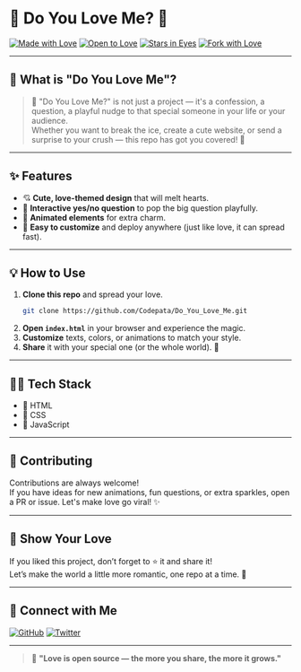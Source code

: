 # 💖 Do You Love Me? 💌

[![Made with Love](https://img.shields.io/badge/Made%20with-%E2%9D%A4-red?style=for-the-badge)](https://github.com/Codepata/Do_You_Love_Me)
[![Open to Love](https://img.shields.io/badge/Open%20to-Love-ff69b4?style=for-the-badge)](https://github.com/Codepata/Do_You_Love_Me)
[![Stars in Eyes](https://img.shields.io/github/stars/Codepata/Do_You_Love_Me?color=ff69b4&style=for-the-badge)](https://github.com/Codepata/Do_You_Love_Me/stargazers)
[![Fork with Love](https://img.shields.io/github/forks/Codepata/Do_You_Love_Me?color=ff69b4&style=for-the-badge)](https://github.com/Codepata/Do_You_Love_Me/fork)

---

## 🌹 What is "Do You Love Me"? 

> 💬 "Do You Love Me?" is not just a project — it's a confession, a question, a playful nudge to that special someone in your life or your audience.  
> Whether you want to break the ice, create a cute website, or send a surprise to your crush — this repo has got you covered! 💌

---

## ✨ Features

- 💘 **Cute, love-themed design** that will melt hearts.
- 💌 **Interactive yes/no question** to pop the big question playfully.
- 💝 **Animated elements** for extra charm.
- 🌟 **Easy to customize** and deploy anywhere (just like love, it can spread fast).

---

## 💡 How to Use

1. **Clone this repo** and spread your love.
    ```bash
    git clone https://github.com/Codepata/Do_You_Love_Me.git
    ```
2. **Open `index.html`** in your browser and experience the magic.
3. **Customize** texts, colors, or animations to match your style.
4. **Share** it with your special one (or the whole world). 💌

---

## 🧑‍💻 Tech Stack

- 💖 HTML
- 💖 CSS
- 💖 JavaScript

---

## 💞 Contributing

Contributions are always welcome!  
If you have ideas for new animations, fun questions, or extra sparkles, open a PR or issue. Let's make love go viral! ✨

---

## 🌸 Show Your Love

If you liked this project, don’t forget to ⭐ it and share it!  
Let’s make the world a little more romantic, one repo at a time. 💞

---

## 💬 Connect with Me

[![GitHub](https://img.shields.io/badge/GitHub-@Codepata-181717?style=flat-square&logo=github)](https://github.com/Codepata)
[![Twitter](https://img.shields.io/badge/Twitter-@Codepata-1DA1F2?style=flat-square&logo=twitter)](https://twitter.com/Codepata)

---

> 🥰 **"Love is open source — the more you share, the more it grows."**
